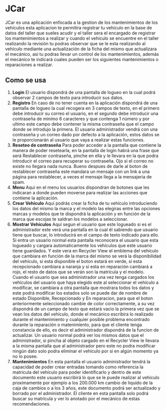 # JCar 
JCar es una aplicación enfocada a la gestion de los mantenimientos de los vehículos esta aplicacion te permitira registrar tu vehículo en la base de datos del taller 
que sueles acudir y el taller sera el encargado de registrar los mantenimientos a realizar y cuando el vehículo se encuentre en el taller realizando la revisión 
tu podras observar que se le esta realizando al vehículo mediante una actualización de la ficha del mismo que actualizara el mecánico, asi tu podras llevar un control 
de los mantenimientos, además el mecánico te indicará cuales pueden ser los siguientes mantenimientos o reparaciones a realizar.
## Como se usa
1. **Login**
El usuario dispondrá de una pantalla de logueo en la cual podrá observar 2 campos de texto para introducir sus datos.
2. **Registro** 
En caso de no tener cuenta en la aplicación dispondrá de una pantalla de logueo la cual recogera en 3 campos de texto, en el primero debe introducir su correo el usuario,
en el segundo debe introducir una contraseña de minímo 6 caracteres y que contenga 1 número y por ultimo este campo debe contener la misma contraseña que el campo donde
se introdujo la primera.
El usuario administrador vendrá con una contraseña y un correo dado por defecto a la aplicación, estos datos se le proporcionarán al usuario que vaya a realizar
estas funciones.
3. **Reseteo de contraseña**
Para poder acceder a la pantalla que contiene la manera de poder resetearla, en la pantalla de login habrá una frase que será Restablecer contraseña, pinche en ella
y le llevara en la que podra introducir el correo para recuperar su contraseña. Ojo si el correo no existe no llegara nada nunca. Bueno despues de darle al boton de 
restablecer contraseña este mandara un mensaje con un link a una página para restablecer, a veces el mensaje llega a la mensajeria de spam.
4. **Menu**
Aqui en el menu los usuarios dispondran de botones que les indicaran a donde pueden moverse para realizar las acciones que contiene la aplicación.
5. **Crear Vehículo**
Aquí podrás crear la ficha de tu vehículo introduciendo los datos del mismo la marca y el modelo las elegiras entre las opciones marcas y modelos que te dispondrá la 
aplicación  y en función de la marca que escojas te saldran los modelos a seleccionar.
6. **Mostrar Vehículos**
Aquí segun el usuario que este logueado si es el administrador este verá una pantalla en la cual él sabiendo que usuario tiene que buscar, lo introducirá en el campo
de texto indicado para ello. Si entra un usuario normal esta pantalla reconocera el usuario que esta logueado y cargara automaticamente los vehículos que este usuario
tiene guardados. Y este vera en Recycler View el emblema del vehículo que cambiara en función de la marca del mismo se verá la disponibilidad del vehículo, si esta disponible
el boton estará en verde, si esta recepcionado cambiara a naranja y si esta en reparación cambiará a rojo, el resto de datos que se verán son la matrícula y el modelo.
Cuando el usuario que sea administrador una vez tenga cargados los vehículos del usuario que haya elegido este al seleccionar el vehículo a modificar, se cambiara a otra
pantalla que mostrara todos los datos y este podrá modificar los estados solo se puede dar de nombre de estado Disponible, Recepcionado y En reparacion, para que el boton
anteriormente seleccionado cambie de color correctamente, a su vez dispondrá de un campo de texto que estará vacio la primera vez que se vean los datos del vehículo, donde
el mecánico escribira lo realizado durante el mantenimiento y cualquier posible problema encontrado durante la reparación o matenimiento, para que el cliente tenga constancia 
de ello, es decir el administrador dispondrá de la funcion de actualizar.
Un usuario normal podrá ver los mismos datos que el administrador, si pincha al objeto cargado en el Recycler View le llevara a la misma pantalla que al administrador
pero este no podra modificar ningún dato solo podra eliminar el vehículo por si en algún momento ya no lo posee.
7. **Mantenimientos**
En esta pantalla el usuario administrador tendrá la capacidad de poder crear entradas tomando como referencia la matricula del vehículo para poder identificarlo y dentro
de este documento este usuario escribirá lo que se le puede realizar al vehículo proximamente por ejemplo a los 200.000 km cambio de liquido de la caja de cambios o 
a los 3 años, este documento podrá ser actualizado y borrado por el administrador.
El cliente en esta pantalla solo podrá buscar su matrícula y ver lo anotado por el mecánico de estas recomendaciones.
